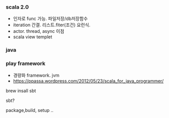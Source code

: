 
### scala 2.0
- 인자로 func 가능. 파일저장/db저장함수
- iteration 간결.  리스트.fiter(조건)  요런식.
- actor. thread, async 이점
- scala view templet 

### java 

### play framework
- 경량화 framework. jvm
- https://ppassa.wordpress.com/2012/05/23/scala_for_java_programmer/



brew insall sbt

sbt?

package,build, setup ..





